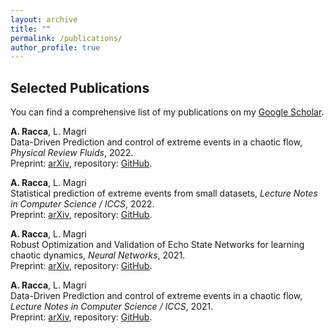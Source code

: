 ```yaml
---
layout: archive
title: ""
permalink: /publications/
author_profile: true
---
```


## Selected Publications

You can find a comprehensive list of my publications on my [Google Scholar](https://scholar.google.com/citations?user=fV83bm8AAAAJ&hl=en&oi=ao).


__A. Racca__, L. Magri  
Data-Driven Prediction and control of extreme events in a chaotic flow, _Physical Review Fluids_, 2022.  
Preprint: [arXiv](https://arxiv.org/abs/2204.11682), repository: [GitHub](https://github.com/MagriLab/ESN-MFE).

__A. Racca__, L. Magri  
Statistical prediction of extreme events from small datasets, _Lecture Notes in Computer Science / ICCS_, 2022.  
Preprint: [arXiv](https://arxiv.org/abs/2201.08294), repository: [GitHub](https://github.com/MagriLab/ESN-MFE).

__A. Racca__, L. Magri  
Robust Optimization and Validation of Echo State Networks for learning chaotic dynamics, _Neural Networks_, 2021.  
Preprint: [arXiv](https://arxiv.org/abs/2103.03174v2), repository: [GitHub](https://github.com/MagriLab/Robust-Validation-ESN).

__A. Racca__, L. Magri  
Data-Driven Prediction and control of extreme events in a chaotic flow, _Lecture Notes in Computer Science / ICCS_, 2021.  
Preprint: [arXiv](https://arxiv.org/abs/2101.00002), repository: [GitHub](https://github.com/MagriLab/API-ESN).

<!---
{% include base_path %}

{% for post in site.publications reversed %}
  {% include archive-single.html %}
{% endfor %}
--->
